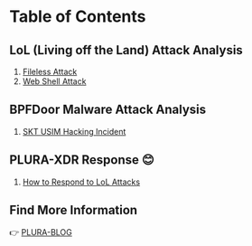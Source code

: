 # Table of Contents

## LoL (Living off the Land) Attack Analysis  
1. [Fileless Attack](lol/fileless_attack.md)  
2. [Web Shell Attack](lol/webshell_attack_steps.md)  

## BPFDoor Malware Attack Analysis  
1. [SKT USIM Hacking Incident](casestudy/bpfdoor.md)  

## PLURA-XDR Response 😊  
1. [How to Respond to LoL Attacks](lol/plura_waf_xdr_detection.md)  

## Find More Information  
👉 [PLURA-BLOG](https://blog.plura.io/en)  
